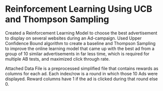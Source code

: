 # Reinforcement Learning Using UCB and Thompson Sampling 

Created a Reinforcement Learning Model to choose the best advertisement to display on several websites during an Ad-campaign.   Used Upper Confidence Bound algorithm to create a baseline and Thompson Sampling to improve the online learning model that came up with the best ad from a group of 10 similar advertisements in far less time, which is required for multiple AB tests, and maximized click through rate.

Attached Data File is a preprocessed simplified file that contains rewards as columns for each ad. 
Each index/row is a round in which those 10 Ads were displayed.
Reward columns have 1 if the ad is clicked during that round else 0.
